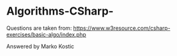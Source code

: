 # Algorithms-CSharp-


Questions are taken from: 
https://www.w3resource.com/csharp-exercises/basic-algo/index.php

Answered by Marko Kostic
